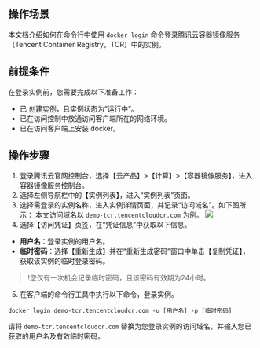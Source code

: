 
## 操作场景

本文档介绍如何在命令行中使用 `docker login` 命令登录腾讯云容器镜像服务（Tencent Container Registry，TCR）中的实例。

## 前提条件

在登录实例前，您需要完成以下准备工作：
- 已 [创建实例](https://cloud.tencent.com/document/product/378/17985)，且实例状态为“运行中”。
- 已在访问控制中放通访问客户端所在的网络环境。
- 已在访问客户端上安装 docker。

## 操作步骤
1. 登录腾讯云官网控制台，选择【云产品】>【计算】>【容器镜像服务】，进入容器镜像服务控制台。
2. 选择左侧导航栏中的【实例列表】，进入“实例列表”页面。
3. 选择需登录的实例名称，进入实例详情页面，并记录“访问域名”。如下图所示：
本文访问域名以 `demo-tcr.tencentcloudcr.com` 为例。
![](https://main.qcloudimg.com/raw/54e137fa2a7fa9a340ea08a5e4c5a0bb.png)
4. 选择【访问凭证】页签，在“凭证信息”中获取以下信息。
  - **用户名**：登录实例的用户名。
  - **临时密码**：选择【重新生成】并在“重新生成密码”窗口中单击【复制凭证】，获取该实例的临时登录密码。
  >!您仅有一次机会记录临时密码，且该密码有效期为24小时。
  >
5. 在客户端的命令行工具中执行以下命令，登录实例。
```
docker login demo-tcr.tencentcloudcr.com -u [用户名] -p [临时密码]
```
请将 `demo-tcr.tencentcloudcr.com` 替换为您登录实例的访问域名，并输入您已获取的用户名及有效临时密码。

